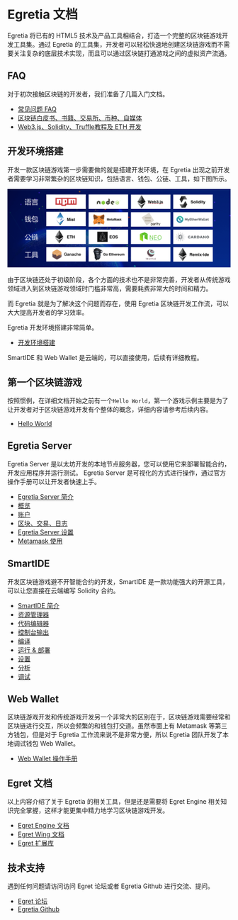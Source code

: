 # Egretia 文档

Egretia 将已有的 HTML5 技术及产品工具相结合，打造一个完整的区块链游戏开发工具集。通过 Egretia 的工具集，开发者可以轻松快速地创建区块链游戏而不需要关注复杂的底层技术实现，而且可以通过区块链打通游戏之间的虚拟资产流通。

## FAQ

对于初次接触区块链的开发者，我们准备了几篇入门文档。

* [常见问题 FAQ](faq/faq.md)
* [区块链白皮书、书籍、交易所、币种、自媒体](https://github.com/dily3825002/awesome-blockchain)
* [Web3.js、Solidity、Truffle教程及 ETH 开发](https://github.com/dily3825002/awesome-ethereum-cn)

## 开发环境搭建

开发一款区块链游戏第一步需要做的就是搭建开发环境，在 Egretia 出现之前开发者需要学习非常繁杂的区块链知识，包括语言、钱包、公链、工具，如下图所示。

![](pic1.png)

由于区块链还处于初级阶段，各个方面的技术也不是非常完善，开发者从传统游戏领域进入到区块链游戏领域时门槛非常高，需要耗费非常大的时间和精力。

而 Egretia 就是为了解决这个问题而存在，使用 Egretia 区块链开发工作流，可以大大提高开发者的学习效率。

Egretia 开发环境搭建非常简单。

* [开发环境搭建](install/install.md)

SmartIDE 和 Web Wallet 是云端的，可以直接使用，后续有详细教程。

## 第一个区块链游戏

按照惯例，在详细文档开始之前有一个`Hello World`，第一个游戏示例主要是为了让开发者对于区块链游戏开发有个整体的概念，详细内容请参考后续内容。

* [Hello World]()

## Egretia Server

Egretia Server 是以太坊开发的本地节点服务器，您可以使用它来部署智能合约，开发应用程序并运行测试。 Egretia Server 是可视化的方式进行操作，通过官方操作手册可以让开发者快速上手。

* [Egretia Server 简介](egretiaserver/introduction.md)
* [概览](egretiaserver/overview.md)
* [账户](egretiaserver/account.md)
* [区块、交易、日志](egretiaserver/block.md)
* [Egretia Server 设置](egretiaserver/setting.md)
* [Metamask 使用](egretiaserver/metamask.md)

## SmartIDE

开发区块链游戏避不开智能合约的开发，SmartIDE 是一款功能强大的开源工具，可以让您直接在云端编写 Solidity 合约。

* [SmartIDE 简介](smartide/introduction.md)
* [资源管理器](smartide/document.md)
* [代码编辑器](smartide/editor.md)
* [控制台输出](smartide/console.md)
* [编译](smartide/compile.md)
* [运行 & 部署](smartide/run.md)
* [设置](smartide/setting.md)
* [分析](smartide/analysis.md)
* [调试](smartide/debug.md)

## Web Wallet

区块链游戏开发和传统游戏开发另一个非常大的区别在于，区块链游戏需要经常和区块链进行交互，所以会频繁的和钱包打交道。虽然市面上有 Metamask 等第三方钱包，但是对于 Egretia 工作流来说不是非常方便，所以 Egretia 团队开发了本地调试钱包 Web Wallet。

* [Web Wallet 操作手册](webwallet/webwallet.md)

## Egret 文档

以上内容介绍了关于 Egretia 的相关工具，但是还是需要将 Egret Engine 相关知识完全掌握，这样才能更集中精力地学习区块链游戏开发。

* [Egret Engine 文档](http://developer.egret.com/cn/github/egret-docs/Engine2D/getStarted/helloWorld/index.html)
* [Egret Wing 文档](http://developer.egret.com/cn/github/egret-docs/Wing/introduction/index.html)
* [Egret 扩展库](http://developer.egret.com/cn/github/egret-docs/extension/threes/instructions/index.html)

## 技术支持

遇到任何问题请访问访问 Egret 论坛或者 Egretia Github 进行交流、提问。

* [Egret 论坛](http://bbs.egret.com)
* [Egretia Github](https://github.com/egretia)